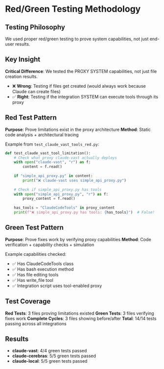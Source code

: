 # Red/Green Testing Methodology

## Testing Philosophy
We used proper red/green testing to prove system capabilities, not just end-user results.

## Key Insight
**Critical Difference**: We tested the PROXY SYSTEM capabilities, not just file creation results.
- ❌ **Wrong**: Testing if files get created (would always work because Claude can create files)
- ✅ **Right**: Testing if the integration SYSTEM can execute tools through its proxy

## Red Test Pattern
**Purpose**: Prove limitations exist in the proxy architecture
**Method**: Static code analysis + architectural tracing

Example from `test_claude_vast_tools_red.py`:
```python
def test_claude_vast_tool_limitation():
    # Check what proxy claude-vast actually deploys
    with open("claude-vast", "r") as f:
        content = f.read()
    
    if "simple_api_proxy.py" in content:
        print("❌ claude-vast uses simple_api_proxy.py")
        
    # Check if simple_api_proxy.py has tools
    with open("simple_api_proxy.py", "r") as f:
        proxy_content = f.read()
        
    has_tools = "ClaudeCodeTools" in proxy_content
    print(f"❌ simple_api_proxy.py has tools: {has_tools}")  # False!
```

## Green Test Pattern
**Purpose**: Prove fixes work by verifying proxy capabilities
**Method**: Code verification + capability checks + simulation

Example capabilities checked:
- ✅ Has ClaudeCodeTools class
- ✅ Has bash execution method
- ✅ Has file editing tools
- ✅ Has write_file tool
- ✅ Integration script uses tool-enabled proxy

## Test Coverage
**Red Tests**: 3 files proving limitations existed
**Green Tests**: 3 files verifying fixes work
**Complete Cycles**: 3 files showing before/after
**Total**: 14/14 tests passing across all integrations

## Results
- **claude-vast**: 4/4 green tests passed
- **claude-cerebras**: 5/5 green tests passed  
- **claude-local**: 5/5 green tests passed